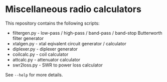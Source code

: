 # Miscellaneous radio calculators

This repository contains the following scripts:

* filtergen.py - low-pass / high-pass / band-pass / band-stop Butterworth filter generator
* xtalgen.py - xtal eqivalent circuit generator / calculator
* diplexer.py - diplexer generator
* coilcalc.py - coil calculator
* attcalc.py - attenuator calculator
* swr2loss.py - SWR to power loss calculator

See `--help` for more details.
